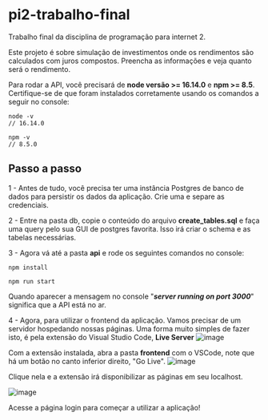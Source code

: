 # pi2-trabalho-final
Trabalho final da disciplina de programação para internet 2.

Este projeto é sobre simulação de investimentos onde os rendimentos são calculados com juros compostos. Preencha as informações e veja quanto será o rendimento.

Para rodar a API, você precisará de **node versão >= 16.14.0** e **npm >= 8.5**. Certifique-se de que foram instalados corretamente usando os comandos a seguir no console:
```
node -v
// 16.14.0
```

```
npm -v
// 8.5.0
```

## Passo a passo
1 - Antes de tudo, você precisa ter uma instância Postgres de banco de dados para persistir os dados da aplicação. Crie uma e separe as credenciais. 

2 - Entre na pasta db, copie o conteúdo do arquivo **create_tables.sql** e faça uma query pelo sua GUI de postgres favorita. Isso irá criar o schema e as tabelas necessárias.

3 - Agora vá até a pasta **api** e rode os seguintes comandos no console: 
```
npm install
```
```
npm run start
```
Quando aparecer a mensagem no console "***server running on port 3000***" significa que a API está no ar.

4 - Agora, para utilizar o frontend da aplicação. Vamos precisar de um servidor hospedando nossas páginas. Uma forma muito simples de fazer isto, é pela extensão do Visual Studio Code, **Live Server**
![image](https://user-images.githubusercontent.com/72604637/167271719-91812863-11a0-4ea6-94b7-7242718e4880.png)

Com a extensão instalada, abra a pasta **frontend** com o VSCode, note que há um botão no canto inferior direito, "Go Live".
![image](https://user-images.githubusercontent.com/72604637/167271796-1e6e8ff4-ade2-49ee-b1d2-90f8eb7de91b.png)

Clique nela e a extensão irá disponibilizar as páginas em seu localhost.

![image](https://user-images.githubusercontent.com/72604637/167271829-9720e7c1-d310-4b9c-96ad-6974ccee64f3.png)

Acesse a página login para começar a utilizar a aplicação!

